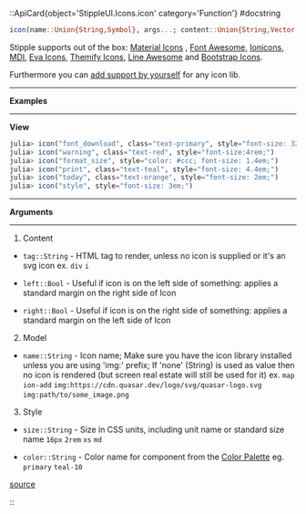 

::ApiCard{object='StippleUI.Icons.icon' category='Function'}
#docstring



```julia
icon(name::Union{String,Symbol}, args...; content::Union{String,Vector,Function} = "", kwargs...)
```


Stipple supports out of the box: [Material Icons](https://fonts.google.com/icons?selected=Material+Icons) , [Font Awesome](https://fontawesome.com/icons), [Ionicons](https://ionic.io/ionicons), [MDI](https://materialdesignicons.com/), [Eva Icons](https://akveo.github.io/eva-icons/#/), [Themify Icons](https://themify.me/themify-icons), [Line Awesome](https://icons8.com/line-awesome) and [Bootstrap Icons](https://icons.getbootstrap.com/).

Furthermore you can [add support by yourself](https://v1.quasar.dev/vue-components/icon#custom-mapping) for any icon lib.


---


**Examples**


---


**View**

```julia
julia> icon("font_download", class="text-primary", style="font-size: 32px;")
julia> icon("warning", class="text-red", style="font-size:4rem;")
julia> icon("format_size", style="color: #ccc; font-size: 1.4em;")
julia> icon("print", class="text-teal", style="font-size: 4.4em;")
julia> icon("today", class="text-orange", style="font-size: 2em;")
julia> icon("style", style="font-size: 3em;")
```



---


**Arguments**


---

1. Content
  - `tag::String` - HTML tag to render, unless no icon is supplied or it&#39;s an svg icon ex. `div` `i`
    
  - `left::Bool` - Useful if icon is on the left side of something: applies a standard margin on the right side of Icon
    
  - `right::Bool` - Useful if icon is on the right side of something: applies a standard margin on the left side of Icon
    
  
2. Model
  - `name::String` - Icon name; Make sure you have the icon library installed unless you are using &#39;img:&#39; prefix; If &#39;none&#39; (String) is used as value then no icon is rendered (but screen real estate will still be used for it) ex. `map` `ion-add` `img:https://cdn.quasar.dev/logo/svg/quasar-logo.svg` `img:path/to/some_image.png`
    
  
3. Style
  - `size::String` - Size in CSS units, including unit name or standard size name `16px` `2rem` `xs` `md`
    
  - `color::String` - Color name for component from the [Color Palette](https://quasar.dev/style/color-palette) eg. `primary` `teal-10`
    
  


[source](https://github.com/GenieFramework/StippleUI.jl/blob/v0.24.2/src/Icons.jl#L10-L45)

::
